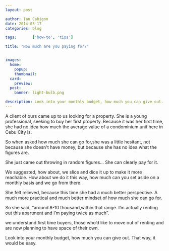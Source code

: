 ```yaml
---
layout: post

author: Ian Cabigon
date: 2014-03-17
categories: blog

tags:		['how-to', 'tips']

title: "How much are you paying for?"


images:
  home:
    popup: 
    thumbnail: 
  card:
    preview: 
  post:
    banner: light-bulb.png

description: Look into your monthly budget, how much you can give out. That way, it would be easy.
---
```


A client of ours came up to us looking for a property. She is a young professional, seeking to buy her first property. Because it was her first time, she had no idea how much the average value of a condominium unit here in Cebu City is. 

So when asked how much she can go for,she was a little hesitant, not because she doesn't have money, but because she has no idea what the figures are. 

She just came out throwing in random figures... She can clearly pay for it. 

We suggested, how about, we slice and dice it up to make it more reachable. How about we do it this way, how much can you set aside on a monthly basis and we go from there.

She felt relieved, because this time she had a much better perspective. A much more practical and much better mindset of how much she can go for. 

So she said, “around 8-10 thousand,within that range. I’m actually renting out this apartment and I’m paying twice as much”.

we understand first time buyers, those who’d like to move out of renting and are now planning to have space of their own.

Look into your monthly budget, how much you can give out. That way, it would be easy.